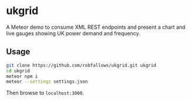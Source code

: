 # ukgrid

A Meteor demo to consume XML REST endpoints and present a chart and live gauges showing UK power demand and frequency.

## Usage

```bash
git clone https://github.com/robfallows/ukgrid.git ukgrid
cd ukgrid
meteor npm i
meteor --settings settings.json
```

Then browse to `localhost:3000`.
